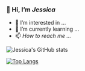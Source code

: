 ### 👋 Hi, I’m _Jessica_
* 👀 I’m interested in ...
* 🌱 I’m currently learning ...
* 📫 *How to reach me ...*

<!---
Jessica-Schlagenauf/Jessica-Schlagenauf is a ✨ special ✨ repository because its `README.md` (this file) appears on your GitHub profile.
You can click the Preview link to take a look at your changes.
--->
![Jessica's GitHub stats](https://github-readme-stats.vercel.app/api?username-Jessica-Schlagenauf)

[![Top Langs](https://github-readme-stats.vercel.app/api/top-langs/?username=Jessica-Schlagenauf)](https://github.com/Jessica-SChlagenauf/github-readme-stats)
